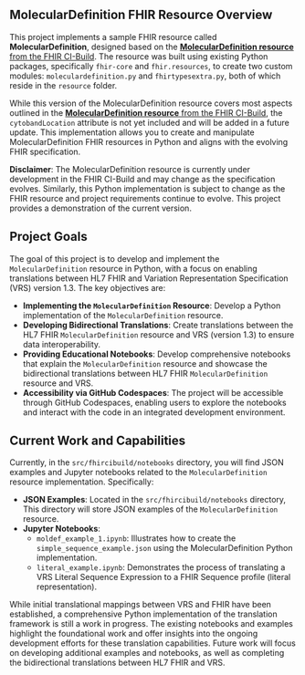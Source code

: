 ## MolecularDefinition FHIR Resource Overview

This project implements a sample FHIR resource called **MolecularDefinition**, designed based on the [**MolecularDefinition resource** from the FHIR CI-Build](https://build.fhir.org/branches/cg-im-moldef_work_in_progress_2/moleculardefinition.html). The resource was built using existing Python packages, specifically `fhir-core` and `fhir.resources`, to create two custom modules: `moleculardefinition.py` and `fhirtypesextra.py`, both of which reside in the `resource` folder.

While this version of the MolecularDefinition resource covers most aspects outlined in the [**MolecularDefinition resource** from the FHIR CI-Build](https://build.fhir.org/branches/cg-im-moldef_work_in_progress_2/moleculardefinition.html), the `cytobandLocation` attribute is not yet included and will be added in a future update. This implementation allows you to create and manipulate MolecularDefinition FHIR resources in Python and aligns with the evolving FHIR specification.

**Disclaimer**: The MolecularDefinition resource is currently under development in the FHIR CI-Build and may change as the specification evolves. Similarly, this Python implementation is subject to change as the FHIR resource and project requirements continue to evolve. This project provides a demonstration of the current version.

## Project Goals

The goal of this project is to develop and implement the `MolecularDefinition` resource in Python, with a focus on enabling translations between HL7 FHIR and Variation Representation Specification (VRS) version 1.3. The key objectives are:

- **Implementing the `MolecularDefinition` Resource**: Develop a Python implementation of the `MolecularDefinition` resource.
- **Developing Bidirectional Translations**: Create translations between the HL7 FHIR `MolecularDefinition` resource and VRS (version 1.3) to ensure data interoperability.
- **Providing Educational Notebooks**: Develop comprehensive notebooks that explain the `MolecularDefinition` resource and showcase the bidirectional translations between HL7 FHIR `MolecularDefinition` resource and VRS.
- **Accessibility via GitHub Codespaces**: The project will be accessible through GitHub Codespaces, enabling users to explore the notebooks and interact with the code in an integrated development environment.

## Current Work and Capabilities

Currently, in the `src/fhircibuild/notebooks` directory, you will find JSON examples and Jupyter notebooks related to the `MolecularDefinition` resource implementation. Specifically:

- **JSON Examples**: Located in the `src/fhircibuild/notebooks` directory, This directory will store JSON examples of the `MolecularDefinition` resource.
- **Jupyter Notebooks**:
  - `moldef_example_1.ipynb`: Illustrates how to create the `simple_sequence_example.json` using the MolecularDefinition Python implementation.
  - `literal_example.ipynb`: Demonstrates the process of translating a VRS Literal Sequence Expression to a FHIR Sequence profile (literal representation).

While initial translational mappings between VRS and FHIR have been established, a comprehensive Python implementation of the translation framework is still a work in progress. The existing notebooks and examples highlight the foundational work and offer insights into the ongoing development efforts for these translation capabilities. Future work will focus on developing additional examples and notebooks, as well as completing the bidirectional translations between HL7 FHIR and VRS.







